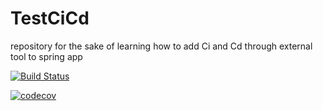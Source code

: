 # TestCiCd
repository for the sake of learning how to add Ci and Cd through external tool to spring app

[![Build Status](https://travis-ci.org/JeanPaulYazbek/TestCiCd.svg?branch=master)](https://travis-ci.org/JeanPaulYazbek/TestCiCd)

[![codecov](https://codecov.io/gh/JeanPaulYazbek/TestCiCd/branch/master/graph/badge.svg)](https://codecov.io/gh/JeanPaulYazbek/TestCiCd)
